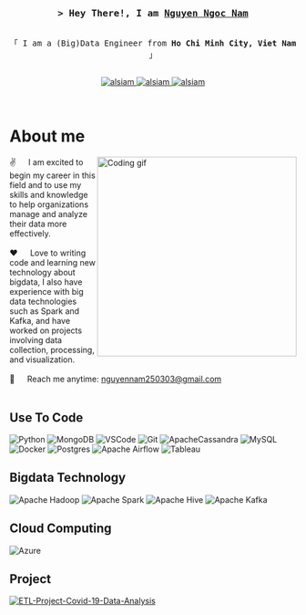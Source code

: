 <!-- Intro  -->
<h3 align="center">
        <samp>&gt; Hey There!, I am
                <b><a target="_blank" href="https://alsiam.com">Nguyen Ngoc Nam</a></b>
        </samp>
</h3>

<p align="center"> 
  <samp>
    <br>
    「 I am a (Big)Data Engineer from <b>Ho Chi Minh City, Viet Nam</b> 」
    <br>
    <br>
  </samp>
</p>

<p align="center">
 <a href="https://nguyennamde.github.io" target="blank">
  <img src="https://img.shields.io/badge/Website-DC143C?style=for-the-badge&logo=medium&logoColor=white" alt="alsiam" />
 </a>
 <a href="https://linkedin.com/in/nguyennam2503" target="_blank">
  <img src="https://img.shields.io/badge/LinkedIn-0077B5?style=for-the-badge&logo=linkedin&logoColor=white" alt="alsiam"/>
 </a>
 <!-- <a href="https://dev.to/alsiam" target="_blank">
  <img src="https://img.shields.io/badge/dev.to-0A0A0A?style=for-the-badge&logo=dev.to&logoColor=white" alt="alsiam" />
 </a> -->
 <a href="https://facebook.com/Namm1204" target="_blank">
  <img src="https://img.shields.io/badge/Facebook-20BEFF?&style=for-the-badge&logo=facebook&logoColor=white" alt="alsiam"  />
  </a> 
</p>
<br />

<!-- About Section -->
 # About me
 
<p>
 <img align="right" width="350" src="/assets/programmer.gif" alt="Coding gif" />
  
 ✌️ &emsp; I am excited to begin my career in this field and to use my skills and knowledge to help organizations manage and analyze their data more effectively. <br/><br/>
 ❤️ &emsp; Love to writing code and learning new technology about bigdata, I also have experience with big data technologies such as Spark and Kafka, and have worked on projects involving data collection, processing, and visualization.<br/><br/>
 📧 &emsp; Reach me anytime: nguyennam250303@gmail.com<br/><br/>

</p>


## Use To Code

![Python](https://img.shields.io/badge/python-3670A0?style=for-the-badge&logo=python&logoColor=ffdd54)
![MongoDB](https://img.shields.io/badge/MongoDB-4EA94B?style=for-the-badge&logo=mongodb&logoColor=white)
![VSCode](https://img.shields.io/badge/Visual_Studio-0078d7?style=for-the-badge&logo=visual%20studio&logoColor=white)
![Git](https://img.shields.io/badge/Git-F05032?style=for-the-badge&logo=git&logoColor=white)
![ApacheCassandra](https://img.shields.io/badge/cassandra-%231287B1.svg?style=for-the-badge&logo=apache-cassandra&logoColor=white)
![MySQL](https://img.shields.io/badge/mysql-%2300f.svg?style=for-the-badge&logo=mysql&logoColor=white)
![Docker](https://img.shields.io/badge/docker-%230db7ed.svg?style=for-the-badge&logo=docker&logoColor=white)
![Postgres](https://img.shields.io/badge/postgres-%23316192.svg?style=for-the-badge&logo=postgresql&logoColor=white)
![Apache Airflow](https://img.shields.io/badge/Apache%20Airflow-017CEE?style=for-the-badge&logo=Apache%20Airflow&logoColor=white)
![Tableau](https://img.shields.io/badge/Tableau-E97627?style=for-the-badge&logo=Tableau&logoColor=white)
<br/>

## Bigdata Technology

![Apache Hadoop](https://img.shields.io/badge/Apache%20Hadoop-66CCFF?style=for-the-badge&logo=apachehadoop&logoColor=black)
![Apache Spark](https://img.shields.io/badge/Apache%20Spark-FDEE21?style=flat-square&logo=apachespark&logoColor=black)
![Apache Hive](https://img.shields.io/badge/Apache%20Hive-FDEE21?style=for-the-badge&logo=apachehive&logoColor=black)
![Apache Kafka](https://img.shields.io/badge/Apache%20Kafka-000?style=for-the-badge&logo=apachekafka)

## Cloud Computing

![Azure](https://img.shields.io/badge/azure-%230072C6.svg?style=for-the-badge&logo=microsoftazure&logoColor=white)

## Project

[![ETL-Project-Covid-19-Data-Analysis](https://github-readme-stats.vercel.app/api/pin/?username=nguyennamde&repo=ETL-Project-Covid-19-Data-Analysis&border_color=8F3FBF&bg_color=0D1117&title_color=C9D1D9&text_color=8B949E&icon_color=7F3FBF)](https://github.com/nguyennamde/ETL-Project-Covid-19-Data-Analysis)















